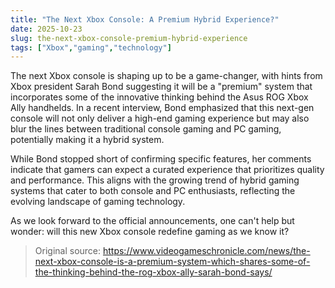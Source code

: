 ```yaml
---
title: "The Next Xbox Console: A Premium Hybrid Experience?"
date: 2025-10-23
slug: the-next-xbox-console-premium-hybrid-experience
tags: ["Xbox","gaming","technology"]
---
```


The next Xbox console is shaping up to be a game-changer, with hints from Xbox president Sarah Bond suggesting it will be a "premium" system that incorporates some of the innovative thinking behind the Asus ROG Xbox Ally handhelds. In a recent interview, Bond emphasized that this next-gen console will not only deliver a high-end gaming experience but may also blur the lines between traditional console gaming and PC gaming, potentially making it a hybrid system.

While Bond stopped short of confirming specific features, her comments indicate that gamers can expect a curated experience that prioritizes quality and performance. This aligns with the growing trend of hybrid gaming systems that cater to both console and PC enthusiasts, reflecting the evolving landscape of gaming technology.

As we look forward to the official announcements, one can't help but wonder: will this new Xbox console redefine gaming as we know it?
> Original source: https://www.videogameschronicle.com/news/the-next-xbox-console-is-a-premium-system-which-shares-some-of-the-thinking-behind-the-rog-xbox-ally-sarah-bond-says/